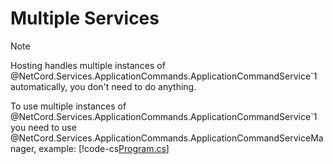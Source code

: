 # Multiple Services

> [!NOTE]
> Hosting handles multiple instances of @NetCord.Services.ApplicationCommands.ApplicationCommandService`1 automatically, you don't need to do anything.

To use multiple instances of @NetCord.Services.ApplicationCommands.ApplicationCommandService`1 you need to use @NetCord.Services.ApplicationCommands.ApplicationCommandServiceManager, example:
[!code-cs[Program.cs](MultipleServices/Program.cs)]